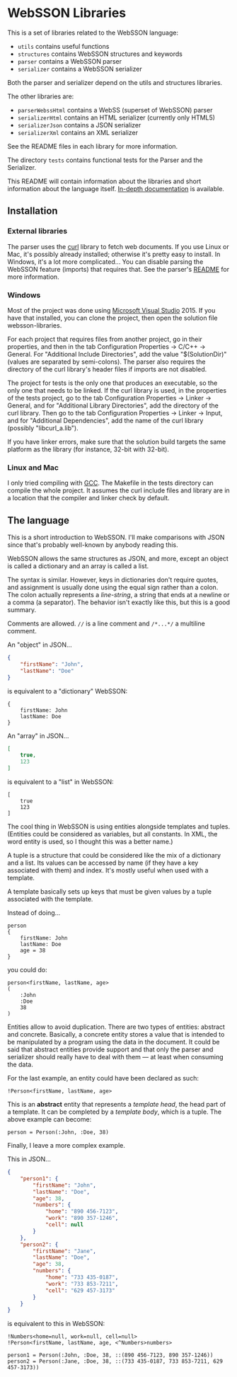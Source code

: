 # WebSSON Libraries

This is a set of libraries related to the WebSSON language:

- `utils` contains useful functions
- `structures` contains WebSSON structures and keywords
- `parser` contains a WebSSON parser
- `serializer` contains a WebSSON serializer

Both the parser and serializer depend on the utils and structures libraries.

The other libraries are:

- `parserWebssHtml` contains a WebSS (superset of WebSSON) parser
- `serializerHtml` contains an HTML serializer (currently only HTML5)
- `serializerJson` contains a JSON serializer
- `serializerXml` contains an XML serializer

See the README files in each library for more information.

The directory `tests` contains functional tests for the Parser and the
Serializer.

This README will contain information about the libraries and short information
about the language itself.
[In-depth documentation](https://pat-laugh.ca/websson-doc/) is available.

## Installation

### External libraries

The parser uses the [curl](https://curl.haxx.se/) library to fetch web
documents. If you use Linux or Mac, it's possibly already installed; otherwise
it's pretty easy to install. In Windows, it's a lot more complicated... You can
disable parsing the WebSSON feature (imports) that requires that. See the parser's
[README](https://github.com/pat-laugh/websson-libraries/tree/master/parser#imports)
for more information.

### Windows

Most of the project was done using [Microsoft Visual
Studio](https://www.visualstudio.com/) 2015. If you have that installed, you can
clone the project, then open the solution file websson-libraries.

For each project that requires files from another project, go in their
properties, and then in the tab Configuration Properties -> C/C++ -> General.
For "Additional Include Directories", add the value "$(SolutionDir)" (values are
separated by semi-colons). The parser also requires the directory of the curl
library's header files if imports are not disabled.

The project for tests is the only one that produces an executable, so the only
one that needs to be linked. If the curl library is used, in the properties of
the tests project, go to the tab Configuration Properties -> Linker -> General,
and for "Additional Library Directories", add the directory of the curl library.
Then go to the tab Configuration Properties -> Linker -> Input, and for
"Additional Dependencies", add the name of the curl library (possibly "libcurl_a.lib").

If you have linker errors, make sure that the solution build targets the same
platform as the library (for instance, 32-bit with 32-bit).

### Linux and Mac

I only tried compiling with [GCC](https://gcc.gnu.org/). The Makefile in the
tests directory can compile the whole project. It assumes the curl include files
and library are in a location that the compiler and linker check by default.

## The language

This is a short introduction to WebSSON. I'll make comparisons with JSON since
that's probably well-known by anybody reading this.

WebSSON allows the same structures as JSON, and more, except an object is called
a dictionary and an array is called a list.

The syntax is similar. However, keys in dictionaries don't require quotes, and
assignment is usually done using the equal sign rather than a colon. The colon
actually represents a *line-string*, a string that ends at a newline or a comma
(a separator). The behavior isn't exactly like this, but this is a good summary.

Comments are allowed. `//` is a line comment and `/*...*/` a multiline comment.

An "object" in JSON...
```json
{
	"firstName": "John",
	"lastName": "Doe"
}
```
is equivalent to a "dictionary" WebSSON:
```websson
{
	firstName: John
	lastName: Doe
}
```

An "array" in JSON...
```json
[
	true,
	123
]
```
is equivalent to a "list" in WebSSON:
```websson
[
	true
	123
]
```

The cool thing in WebSSON is using entities alongside templates and tuples.
(Entities could be considered as variables, but all constants. In XML, the
word entity is used, so I thought this was a better name.)

A tuple is a structure that could be considered like the mix of a dictionary and
a list. Its values can be accessed by name (if they have a key associated with
them) and index. It's mostly useful when used with a template.

A template basically sets up keys that must be given values by a tuple
associated with the template.

Instead of doing...
```websson
person
{
	firstName: John
	lastName: Doe
	age = 38
}
```
you could do:
```websson
person<firstName, lastName, age>
(
	:John
	:Doe
	38
)
```

Entities allow to avoid duplication. There are two types of entities: abstract
and concrete. Basically, a concrete entity stores a value that is intended to
be manipulated by a program using the data in the document. It could be said
that abstract entities provide support and that only the parser and serializer
should really have to deal with them &mdash; at least when consuming the data.

For the last example, an entity could have been declared as such:
```websson
!Person<firstName, lastName, age>
```
This is an **abstract** entity that represents a *template head*, the head part
of a template. It can be completed by a *template body*, which is a tuple. The
above example can become:
```websson
person = Person(:John, :Doe, 38)
```

Finally, I leave a more complex example.

This in JSON...
```json
{
	"person1": {
		"firstName": "John",
		"lastName": "Doe",
		"age": 38,
		"numbers": {
			"home": "890 456-7123",
			"work": "890 357-1246",
			"cell": null
		}
	},
	"person2": {
		"firstName": "Jane",
		"lastName": "Doe",
		"age": 38,
		"numbers": {
			"home": "733 435-0187",
			"work": "733 853-7211",
			"cell": "629 457-3173"
		}
	}
}
```
is equivalent to this in WebSSON:
```websson
!Numbers<home=null, work=null, cell=null>
!Person<firstName, lastName, age, <^Numbers>numbers>

person1 = Person(:John, :Doe, 38, ::(890 456-7123, 890 357-1246))
person2 = Person(:Jane, :Doe, 38, ::(733 435-0187, 733 853-7211, 629 457-3173))
```